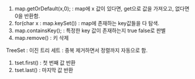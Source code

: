 1. map.getOrDefault(x,0); : map에 x 값이 있다면, get으로 값을 가져오고, 없다면 0을 반환함.
2. for(char x : map.keySet()) : map에 존재하는 key값들을 다 탐색.
3. map.containsKey(); : 특정한 key 값이 존재하는지 true false로 판별
4. map.remove() : 키 삭제

TreeSet : 이진 트리 세트 : 중복 제거하면서 정렬까지 자동으로 함.
1. tset.first() : 첫 번째 값 반환
2. tset.last() : 마지막 값 반환